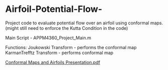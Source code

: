 # Airfoil-Potential-Flow-
Project code to evaluate potential flow over an airfoil using conformal maps. (might still need to enforce the Kutta Condition in the code)

Main Script - APPM4360_Project_Main.m

Functions:
Joukowski Transform - performs the conformal map 
KarmanTrefftz Transform - performs conformal map


[Conformal Maps and Airfoils Presentation.pdf](https://github.com/DChoi18/Airfoil-Potential-Flow-/files/9502998/Conformal.Maps.and.Airfoils.Presentation.pdf)
